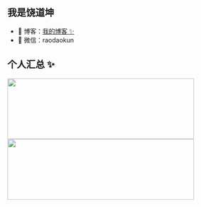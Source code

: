 ## 我是饶道坤

- 🏡 博客：<a href="http://blog.raodaokun.top/#/Blog/BlogList" target="_blank">我的博客 ✨</a>
- 💬 微信：raodaokun

## 个人汇总 ✨

<img align="" height="137px"  width="420px" src="https://github-readme-stats.vercel.app/api?username=Jonathan-Rao&hide_title=true&hide_border=true&show_icons=true&include_all_commits=true&line_height=24&bg_color=0,EC6C6C,FFD479,FFFC79,73FA79&theme=graywhite&locale=cn" /><img align="" height="137px"  width="420px" src="https://github-readme-stats.vercel.app/api/top-langs/?username=Jonathan-Rao&hide_title=true&hide_border=true&layout=compact&bg_color=0,73FA79,73FDFF,D783FF&theme=graywhite&locale=cn" />
